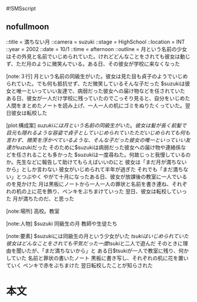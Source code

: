 #!SMSscript

## nofullmoon

::title = 満ちない月
::camera = suzuki
::stage = HighSchool
::location = INT
::year = 2002
::date = 10/1
::time = afternoon
::outline = 月という名前の少女はその外見と名前でいじめられていた。けれどどんなことをされても彼女は動じず、ただ月のように微笑んでいる。ある日、その彼女が学校に来なくなった

[note:３行]
月という名前の同級生がいた。彼女は見た目も貞子のようでいじめられていた。でも何も抵抗せず、ただ微笑しているそんな子だった
$suzukiは彼女と唯一といっていい友達で、病弱だった彼女への届け物などを任されていた
ある日、彼女が一人だけ学校に残っていたのでこっそり見ると、自分をいじめた人間をまとめたノートを読み上げ、一人一人の机にゴミをぬりたくっていた。翌日彼女は転校した

[plot:構成案]
$suzukiには月という名前の同級生がいた。彼女は髪が長く前髪で目元も隠れるような容姿で貞子としていじめられていた
ただいじめられても何も言わず、微笑を浮かべているような、そんな子だった
彼女の唯一といっていい友達が$suzukiだった
そのために$suzukiは病弱だった彼女への届け物や連絡係などを任されることも多かった
$suzukiは一度尋ねた。何故じっと我慢しているのか。先生などに報告して助けてもらえばいいのにと
彼女は「まだ月が満ちないから」としか言わない
彼女がいじめられて半年が過ぎた
それでも「まだ満ちない」とつぶやく
やがて十月になったある日、彼女が放課後の教室に一人でいるのを見かけた
月は黒板にノートから一人一人の罪状と名前を書き連ね、それぞれの机の上に花を飾り、ペンキをぶちまけていった
翌日、彼女は転校していった
月が満ちたのだ、と思った

[note:場所]
高校。教室

[note:人物]
$suzuki
同級生の月
教師や生徒たち

[note:要素]
$suzukiには同級生の月という少女がいた
$tsukiはいじめられていた
彼女はどんなことをされても平気だった
一度$tsukiと二人で遊んだ
そのときに理由を聞いたが、「まだ満ちないから」と
ある日$tsukiが一人で教室に残り、何かしていた
名前と罪状の書いたノート
黒板に書き写し、それぞれの机に花を置いていく
ペンキで赤をぶちまけた
翌日転校したことが知らされた

# 本文
